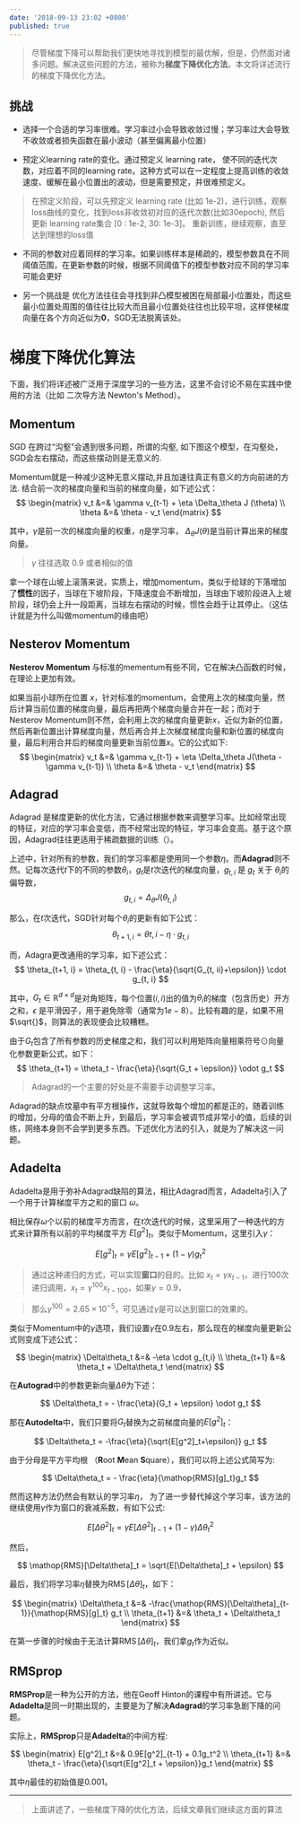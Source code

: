 ```yaml
---
date: '2018-09-13 23:02 +0800'
published: true
---
```

> 尽管梯度下降可以帮助我们更快地寻找到模型的最优解，但是，仍然面对诸多问题。解决这些问题的方法，被称为**梯度下降优化方法**。本文将详述流行的梯度下降优化方法。


## 挑战

- 选择一个合适的学习率很难。学习率过小会导致收敛过慢；学习率过大会导致不收敛或者损失函数在最小波动（甚至偏离最小位置）

- 预定义learning rate的变化。通过预定义 learning rate， 使不同的迭代次数，对应着不同的learning rate。这种方式可以在一定程度上提高训练的收敛速度、缓解在最小位置出的波动，但是需要预定，并很难预定义。

> 在预定义阶段，可以先预定义 learning rate (比如 1e-2)，进行训练，观察loss曲线的变化，找到loss非收敛初对应的迭代次数(比如30epoch), 然后更新 learning rate集合 [0 : 1e-2, 30: 1e-3]。 重新训练，继续观察，直至达到理想的loss值

- 不同的参数对应着同样的学习率。如果训练样本是稀疏的，模型参数具在不同阈值范围，在更新参数的时候，根据不同阈值下的模型参数对应不同的学习率可能会更好

- 另一个挑战是 优化方法往往会寻找到非凸模型被困在局部最小位置处，而这些最小位置处周围的值往往比较大而且最小位置处往往也比较平坦，这样使梯度向量在各个方向近似为**0**，SGD无法脱离该处。

# 梯度下降优化算法

下面，我们将详述被广泛用于深度学习的一些方法，这里不会讨论不易在实践中使用的方法（比如 二次导方法 Newton's Method）。

## Momentum
SGD 在跨过“沟壑”会遇到很多问题，所谓的沟壑, 如下图这个模型，在沟壑处，SGD会左右摆动，而这些摆动则是无意义的. 

Momentum就是一种减少这种无意义摆动,并且加速往真正有意义的方向前进的方法. 结合前一次的梯度向量和当前的梯度向量，如下述公式：
$$
\begin{matrix}
v_t &=& \gamma v_{t-1} + \eta \Delta_\theta J (\theta) \\
\theta &=& \theta - v_t
\end{matrix}
$$

其中，$\gamma$是前一次的梯度向量的权重，$\eta$是学习率， $\Delta_\theta J(\theta)$是当前计算出来的梯度向量。

> $\gamma$ 往往选取 0.9 或者相似的值

拿一个球在山坡上滚落来说，实质上，增加momentum，类似于给球的下落增加了**惯性**的因子，当球在下坡阶段，下降速度会不断增加，当球由下坡阶段进入上坡阶段，球仍会上升一段距离，当球左右摆动的时候，惯性会趋于让其停止。（这估计就是为什么叫做momentum的缘由吧）

## Nesterov Momentum
**Nesterov Momentum** 与标准的mementum有些不同，它在解决凸函数的时候，在理论上更加有效。

如果当前小球所在位置 $x$，针对标准的momentum，会使用上次的梯度向量，然后计算当前位置的梯度向量，最后再把两个梯度向量合并在一起；而对于Nesterov Momentum则不然，会利用上次的梯度向量更新$x$，近似为新的位置，然后再新位置出计算梯度向量，然后再合并上次梯度梯度向量和新位置的梯度向量，最后利用合并后的梯度向量更新当前位置$x$。它的公式如下:
$$
\begin{matrix}
v_t &=& \gamma v_{t-1} + \eta \Delta_\theta J(\theta - \gamma v_{t-1}) \\
\theta &=& \theta - v_t
\end{matrix}
$$

## Adagrad
Adagrad 是梯度更新的优化方法，它通过根据参数来调整学习率。比如经常出现的特征，对应的学习率会变低，而不经常出现的特征，学习率会变高。基于这个原因，Adagrad往往更适用于稀疏数据的训练（）。

上述中，针对所有的参数，我们的学习率都是使用同一个参数$\eta$。而**Adagrad**则不然。记每次迭代$t$下的不同的参数$\theta_i$，$g_t$是$t$次迭代的梯度向量，$g_{t,i}$ 是 $g_t$ 关于 $\theta_i$的偏导数，
$$
g_{t,i} = \Delta_\theta J(\theta_{t, i})
$$

那么，在$t$次迭代，SGD针对每个$\theta_i$的更新有如下公式：
$$
\theta_{t+1, i} = \theta{t, i} - \eta \cdot g_{t, i}
$$

而，Adagra更改通用的学习率，如下述公式：
$$
\theta_{t+1, i} = \theta_{t, i} - \frac{\eta}{\sqrt{G_{t, ii}+\epsilon}} \cdot g_{t, i}
$$

其中，$G_t\in \mathbb{R}^{d\times d}$是对角矩阵，每个位置$(i, i)$出的值为$\theta_i$的梯度（包含历史）开方之和，$\epsilon$ 是平滑因子，用于避免除零（通常为$1e-8$）。比较有趣的是，如果不用$\sqrt{}$，则算法的表现便会比较糟糕。

由于$G_t$包含了所有参数的历史梯度之和，我们可以利用矩阵向量相乘符号$\odot$向量化参数更新公式，如下：
$$
\theta_{t+1} = \theta_t - \frac{\eta}{\sqrt{G_t + \epsilon}} \odot g_t
$$

> Adagrad的一个主要的好处是不需要手动调整学习率。

Adagrad的缺点坟墓中有平方根操作，这就导致每个增加的都是正的，随着训练的增加，分母的值会不断上升，到最后，学习率会被调节成非常小的值，后续的训练，网络本身则不会学到更多东西。下述优化方法的引入，就是为了解决这一问题。

## Adadelta
Adadelta是用于弥补Adagrad缺陷的算法，相比Adagrad而言，Adadelta引入了一个用于计算梯度平方之和的窗口 $\omega$。

相比保存$\omega$个以前的梯度平方而言，在$t$次迭代的时候，这里采用了一种迭代的方式来计算所有以前的平均梯度平方 $E[g^2]_t$。类似于Momentum，这里引入$\gamma$：

$$
E[g^2]_t = \gamma E[g^2]_{t-1} + (1 - \gamma) g_t^2
$$

> 通过这种递归的方式，可以实现**窗口**的目的。比如 $x_t = \gamma x_{t-1}$，进行100次递归调用，$x_t = \gamma^{100} x_{t-100}$，如果$\gamma=0.9$，

> 那么$\gamma^{100} = 2.65\times 10^{-5}$，可见通过$\gamma$是可以达到窗口的效果的。

类似于Momentum中的$\gamma$选项，我们设置$\gamma$在0.9左右，那么现在的梯度向量更新公式则变成下述公式：

$$
\begin{matrix}
\Delta\theta_t &=& -\eta \cdot g_{t,i} \\
\theta_{t+1} &=& \theta_t + \Delta\theta_t
\end{matrix}
$$

在**Autograd**中的参数更新向量$\Delta\theta$为下述：

$$
\Delta\theta_t = - \frac{\eta}{G_t + \epsilon} \odot g_t
$$

那在**Autodelta**中，我们只要将$G_t$替换为之前梯度向量的$E[g^2]_t$：

$$
\Delta\theta_t = -\frac{\eta}{\sqrt{E[g^2]_t+\epsilon}} g_t
$$

由于分母是平方平均根 （**R**oot **M**ean **S**quare），我们可以将上述公式简写为:

$$
\Delta\theta_t = - \frac{\eta}{\mathop{RMS}[g]_t}g_t
$$

然而这种方法仍然会有默认的学习率$\eta$， 为了进一步替代掉这个学习率，该方法的继续使用$\gamma$作为窗口的衰减系数，有如下公式:

$$
E[\Delta\theta^2]_t = \gamma E[\Delta\theta^2]_{t-1} + (1 - \gamma) \Delta \theta_t^2
$$

然后，

$$
\mathop{RMS}[\Delta\theta]_t = \sqrt{E[\Delta\theta]_t + \epsilon}
$$

最后，我们将学习率$\eta$替换为$\mathop{RMS}[\Delta\theta]_t$，如下：

$$
\begin{matrix}
\Delta\theta_t &=& -\frac{\mathop{RMS}[\Delta\theta]_{t-1}}{\mathop{RMS}[g]_t} g_t \\
\theta_{t+1} &=& \theta_t + \Delta\theta_t
\end{matrix}
$$

在第一步骤的时候由于无法计算$\mathop{RMS}[\Delta\theta]_t$，我们拿$g_t$作为近似。

## RMSprop
**RMSProp**是一种为公开的方法，他在Geoff Hinton的课程中有所讲述。它与**Adadelta**是同一时期出现的，主要是为了解决**Adagrad**的学习率急剧下降的问题。

实际上，**RMSprop**只是**Adadelta**的中间方程:

$$
\begin{matrix}
E[g^2]_t &=& 0.9E[g^2]_{t-1} + 0.1g_t^2 \\
\theta_{t+1} &=& \theta_t - \frac{\eta}{\sqrt{E[g^2]_t + \epsilon}}g_t
\end{matrix}
$$

其中$\eta$最佳的初始值是0.001。


---

> 上面讲述了，一些梯度下降的优化方法，后续文章我们继续这方面的算法
